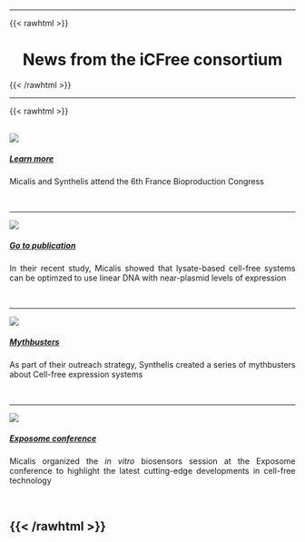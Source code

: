#

---

{{< rawhtml >}}

<h1 align="center">News from the iCFree consortium</h1>

{{< /rawhtml >}}

---

{{< rawhtml >}}


<br>

<div>
  <div class="card mb-3">
    <div class="card">
      <img src="/img/france-bioproduction.jpg" class="card-img-top">
      <div class="card-body">
        <a href="https://www.france-bioproduction.com"><h5 class="card-title">Learn more</h5></a>
        <p class="card-text" align="justify">Micalis and Synthelis attend the 6th France Bioproduction Congress</p>
      </div>
    </div>
</div>

<br>
<hr>

<div>
  <div class="card mb-3">
    <div class="card">
      <img src="/img/acspublications.png" class="card-img-top">
      <div class="card-body">
        <a href="https://pubs.acs.org/doi/10.1021/acssynbio.1c00448"><h5 class="card-title">Go to publication</h5></a>
        <p class="card-text" align="justify">In their recent study, Micalis showed that lysate-based cell-free systems can be optimzed to use linear DNA with near-plasmid levels of expression</p>
      </div>
    </div>
</div>

<br>
<hr>

<div>
  <div class="card mb-3">
    <div class="card">
      <img src="/img/mythbuster_1.jpeg" class="card-img-top">
      <div class="card-body">
        <a href="https://blog.synthelis.com/mythbusting1cellfreesystems?utm_campaign=ARTICLES&utm_source=hs_email&utm_medium=email&_hsenc=p2ANqtz--GDW8QxDgDunZ-YcdC7nPcQOi0MmTFYfBpSCsJMWaxll9LaV3ZD8yU1RqimtSbDy046odO"><h5 class="card-title">Mythbusters</h5></a>
        <p class="card-text" align="justify">As part of their outreach strategy, Synthelis created a series of mythbusters about Cell-free expression systems</p>
      </div>
    </div>
</div>

<br>
<hr>

<div>
  <div class="card mb-3">
    <div class="card">
      <img src="/img/exposome.png" class="card-img-top">
      <div class="card-body">
        <a href="https://exposomes.sciencesconf.org/"><h5 class="card-title">Exposome conference</h5></a>
        <p class="card-text" align="justify">Micalis organized the <i>in vitro</i> biosensors session at the Exposome conference to highlight the latest cutting-edge developments in cell-free technology</p>
      </div>
    </div>
</div>

<br>

{{< /rawhtml >}}
---
